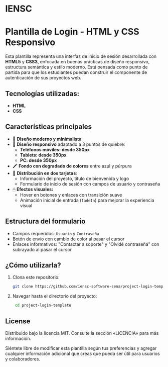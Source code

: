 # IENSC 
# Plantilla de Login - HTML y CSS Responsivo

Esta plantilla representa una interfaz de inicio de sesión desarrollada con
**HTML5** y **CSS3**, enfocada en buenas prácticas de diseño responsivo,
estructura semántica y estilo moderno. Está pensada como punto de partida
para que los estudiantes puedan construir el componente de autenticación de sus
proyectos web.

## Tecnologías utilizadas:

- **HTML**
- **CSS**

## Características principales

- 🎨 **Diseño moderno y minimalista**
- 📱 **Diseño responsivo** adaptado a 3 puntos de quiebre:
    - **Teléfonos móviles: desde 350px**
    - **Tablets: desde 350px**
    - **PC: desde 350px**
- 🖍️ **Fondo con degradado de colores** entre azul y púrpura
- 🧩 **Distribución en dos tarjetas**:
  - Información del proyecto, título de bienvenida y logo
  - Formulario de inicio de sesión con campos de usuario y contraseña
- 🖱 **Efectos visuales:**
  - Hover en botones y enlaces con transición suave
  - Animación inicial de entrada (`fadeIn`) para mejorar la experiencia visual

## Estructura del formulario

- Campos requeridos: `Usuario` y `Contraseña`
- Botón de envío con cambio de color al pasar el cursor
- Enlaces informativos: "Contactar a soporte" y "Olvidé contraseña" con subrayado
  al pasar el cursor

## ¿Cómo utilizarla?

1. Clona este repositorio:
   ```bash
   git clone https://github.com/iensc-software-sena/project-login-template.git
   ```
2. Navegar hasta el directorio del proyecto:

   ```sh
    cd project-login-template
   ```

## License
Distribuido bajo la licencia MIT. Consulte la sección «LICENCIA» para más información.


Siéntete libre de modificar esta plantilla según tus preferencias y agregar
cualquier información adicional que creas que pueda ser útil para usuarios y
colaboradores.